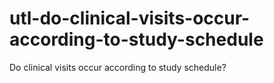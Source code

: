 # utl-do-clinical-visits-occur-according-to-study-schedule
Do clinical visits occur according to study schedule? 
